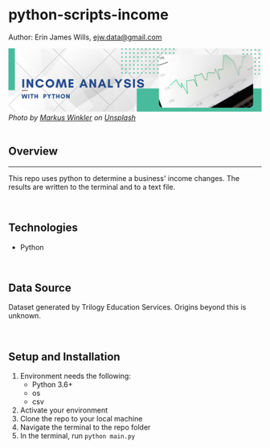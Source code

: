 # python-scripts-income

Author:  Erin James Wills, ejw.data@gmail.com  

![Python Script](./images/income-script.png)
<cite>Photo by [Markus Winkler](https://unsplash.com/@markuswinkler?utm_source=unsplash&utm_medium=referral&utm_content=creditCopyText) on [Unsplash](https://unsplash.com/s/photos/income?utm_source=unsplash&utm_medium=referral&utm_content=creditCopyText)</cite>  
<br>  

## Overview 
<hr>  

This repo uses python to determine a business' income changes.  The results are written to the terminal and to a text file. 

<br>


## Technologies    
*  Python

<br>


## Data Source  
Dataset generated by Trilogy Education Services. Origins beyond this is unknown. 

<br>

## Setup and Installation  
1. Environment needs the following:  
    *  Python 3.6+   
    *  os
    *  csv
1. Activate your environment
1. Clone the repo to your local machine
1. Navigate the terminal to the repo folder
1. In the terminal, run `python main.py`  
